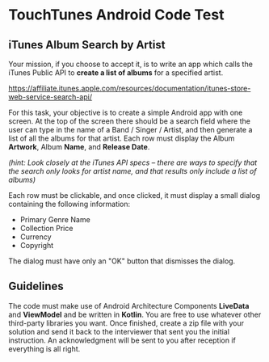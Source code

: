 # TouchTunes Android Code Test #

## iTunes Album Search by Artist ##

Your mission, if you choose to accept it, is to write an app which calls the iTunes Public API to **create a list of albums** for a specified artist.

https://affiliate.itunes.apple.com/resources/documentation/itunes-store-web-service-search-api/

For this task, your objective is to create a simple Android app with one screen. At the top of the screen there should be a search field where the user can type in the name of a Band / Singer / Artist, and then generate a list of all the albums for that artist. Each row must display the Album **Artwork**, Album **Name**, and **Release Date**.

_(hint: Look closely at the iTunes API specs – there are ways to specify that the search only looks for artist name, and that results only include a list of albums)_

Each row must be clickable, and once clicked, it must display a small dialog containing the following information:
      
- Primary Genre Name
- Collection Price
- Currency
- Copyright

The dialog must have only an "OK" button that dismisses the dialog.

## Guidelines ##

The code must make use of Android Architecture Components **LiveData** and **ViewModel** and be written in **Kotlin**. You are free to use whatever other third-party libraries you want. Once finished, create a zip file with your solution and send it back to the interviewer that sent you the initial instruction. An acknowledgment will be sent to you after reception if everything is all right.

